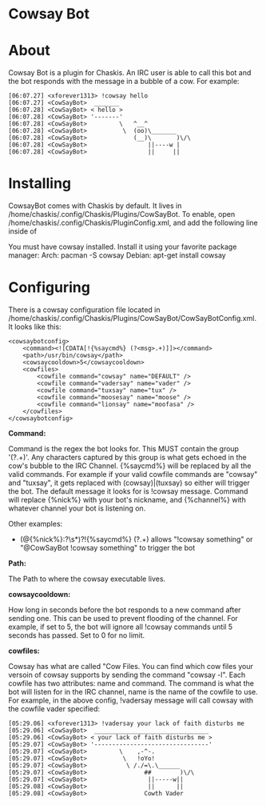 Cowsay Bot
==============

About
======

Cowsay Bot is a plugin for Chaskis.  An IRC user is able to call this bot and the bot responds with the message in a bubble of a cow.  For example:

```
[06:07.27] <xforever1313> !cowsay hello
[06:07.27] <CowSayBot>  _______ 
[06:07.28] <CowSayBot> < hello >
[06:07.28] <CowSayBot> '-------'
[06:07.28] <CowSayBot>         \   ^__^
[06:07.28] <CowSayBot>          \  (oo)\_______
[06:07.28] <CowSayBot>             (__)\       )\/\
[06:07.28] <CowSayBot>                 ||----w |
[06:07.28] <CowSayBot>                 ||     ||
```

Installing
======

CowsayBot comes with Chaskis by default.  It lives in /home/chaskis/.config/Chaskis/Plugins/CowSayBot.  To enable, open /home/chaskis/.config/Chaskis/PluginConfig.xml, and add the following line inside of <pluginconfig>

<assembly path="/home/cowsaybot/.config/Chaskis/Plugins/CowSayBot/CowSayBot.dll" classname="Chaskis.Plugins.CowSayBot.CowSayBot" />

You must have cowsay installed.  Install it using your favorite package manager:
Arch: pacman -S cowsay
Debian: apt-get install cowsay

Configuring
=====
There is a cowsay configuration file located in /home/chaskis/.config/Chaskis/Plugins/CowSayBot/CowSayBotConfig.xml.  It looks like this:

```
<cowsaybotconfig>
    <command><![CDATA[!{%saycmd%} (?<msg>.+)]]></command>
    <path>/usr/bin/cowsay</path>
    <cowsaycooldown>5</cowsaycooldown>
    <cowfiles>
        <cowfile command="cowsay" name="DEFAULT" />
        <cowfile command="vadersay" name="vader" />
        <cowfile command="tuxsay" name="tux" />
        <cowfile command="moosesay" name="moose" />
        <cowfile command="lionsay" name="moofasa" />
    </cowfiles>
</cowsaybotconfig>
```

**Command:**

Command is the regex the bot looks for.  This MUST contain the group '(?<msg>.+)'.  Any characters captured by this group is what gets echoed in the cow's bubble to the IRC Channel.  {%saycmd%} will be replaced by all the valid commands.  For example if your valid cowfile commands are "cowsay" and "tuxsay", it gets replaced with (cowsay)|(tuxsay) so either will trigger the bot.  The default message it looks for is !cowsay message.  Command will replace {%nick%} with your bot's nickname, and {%channel%} with whatever channel your bot is listening on.

Other examples:
* (@{%nick%}:?\s*)?!{%saycmd%} (?<msg>.+)  allows "!cowsay something" or "@CowSayBot !cowsay something" to trigger the bot

**Path:**

The Path to where the cowsay executable lives.

**cowsaycooldown:**

How long in seconds before the bot responds to a new command after sending one.  This can be used to prevent flooding of the channel.  For example, if set to 5, the bot will ignore all !cowsay commands until 5 seconds has passed.  Set to 0 for no limit.

**cowfiles:**

Cowsay has what are called "Cow Files.  You can find which cow files your versoin of cowsay supports by sending the command "cowsay -l".  Each cowfile has two attributes: name and command.  The command is what the bot will listen for in the IRC channel, name is the name of the cowfile to use.  For example, in the above config, !vadersay message will call cowsay with the cowfile vader specified:

```
[05:29.06] <xforever1313> !vadersay your lack of faith disturbs me
[05:29.06] <CowSayBot>  ________________________________ 
[05:29.06] <CowSayBot> < your lack of faith disturbs me >
[05:29.07] <CowSayBot> '--------------------------------'
[05:29.07] <CowSayBot>         \    ,-^-.
[05:29.07] <CowSayBot>          \   !oYo!
[05:29.07] <CowSayBot>           \ /./=\.\______
[05:29.07] <CowSayBot>                ##        )\/\
[05:29.07] <CowSayBot>                 ||-----w||
[05:29.08] <CowSayBot>                 ||      ||
[05:29.08] <CowSayBot>                Cowth Vader
```
